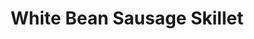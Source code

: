 ---
layout: recipe
title: White Bean Sausage Skillet
prep_time: 10 minutes
cook_time: 20 minutes
servings: 4
category: Dinner
protein: sausage
temperature: 
source: The Modern Proper

ingredients: |
  - 2 tablespoons olive oil
  - 12-14 ounces smoked or Italian sausage links (chicken or pork), cooked, 1/2-inch sliced
  - 3 garlic cloves, minced
  - 2 (15-ounce) cans white beans, like great northern, butter beans or cannellini, rinsed and drained
  - 1 ½ cups chicken stock
  - ½ teaspoon kosher salt
  - ¼ teaspoon freshly cracked black pepper
  - 1 teaspoon minced fresh thyme leaves
  - ½ bunch curly kale, stems removed, leaves torn into bite size pieces, about 3 cups packed
  - 1 tablespoon lemon juice
  - ½ cup parmesan, plus extra for serving
  - red pepper flakes, optional

instructions: |
  1. In a 12-inch skillet, heat olive oil over medium-high heat. Add the sausage and cook on both sides until browned, about 4-5 minutes. Set the sausage aside.
  2. Add the garlic to the pan and cook until fragrant, about 15 seconds. Add ⅔ of the beans and 1 cup of chicken stock to the skillet and season with salt, pepper and thyme, stir to combine and bring to a simmer over medium heat.
  3. In a medium bowl, smash remaining beans with a fork until a thick paste is formed. Add the smashed beans back into the skillet and stir to combine. Simmer until the beans are heated through and the stock is simmering, about 2-3 minutes.
  4. Add the kale, reduce the heat to medium-low and cook, stirring often until sauce becomes creamy, is slightly reduced and kale has wilted, about 2 minutes more.
  5. Add the parmesan, lemon and sausage to the pan. Stir to combine. Add remaining stock a little at a time if you need more creaminess. Adjust seasoning to taste.
  6. Serve with extra parmesan cheese, red pepper flakes if desired, alongside some crusty bread!

notes: |
---